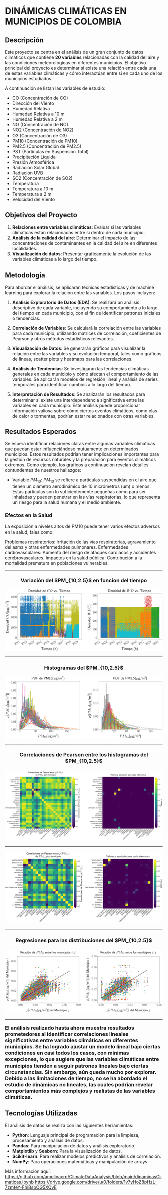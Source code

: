 # DINÁMICAS CLIMÁTICAS EN MUNICIPIOS DE COLOMBIA

## Descripción

Este proyecto se centra en el análisis de un gran conjunto de datos climáticos que contiene **20 variables** relacionadas con la calidad del aire y las condiciones meteorológicas en diferentes municipios. 
El objetivo principal del proyecto es determinar si existe una relación entre cada una de estas variables climáticas y cómo interactúan entre sí en cada uno de los municipios estudiados.

A continuación se listan las variables de estudio:

- CO (Concentración de CO)
- Dirección del Viento
- Humedad Relativa
- Humedad Relativa a 10 m
- Humedad Relativa a 2 m
- NO (Concentración de NO)
- NO2 (Concentración de NO2)
- O3 (Concentración de O3)
- PM10 (Concentración de PM10)
- PM2.5 (Concentración de PM2.5)
- PST (Partículas en Suspensión Total)
- Precipitación Líquida
- Presión Atmosférica
- Radiación Solar Global
- Radiación UVB
- SO2 (Concentración de SO2)
- Temperatura
- Temperatura a 10 m
- Temperatura a 2 m
- Velocidad del Viento

## Objetivos del Proyecto

1. **Relaciones entre variables climáticas**: Evaluar si las variables climáticas están relacionadas entre sí dentro de cada municipio.
2. **Análisis de la calidad del aire**: Determinar el impacto de las concentraciones de contaminantes en la calidad del aire en diferentes localidades.
3. **Visualización de datos**: Presentar gráficamente la evolución de las variables climáticas a lo largo del tiempo.

## Metodología

Para abordar el análisis, se aplicarán técnicas estadísticas y de machine learning para explorar la relación entre las variables. Los pasos incluyen:

1. **Análisis Exploratorio de Datos (EDA)**: Se realizará un análisis descriptivo de cada variable, incluyendo su comportamiento a lo largo del tiempo en cada municipio, con el fin de identificar patrones iniciales o tendencias.
   
2. **Correlación de Variables**: Se calculará la correlación entre las variables para cada municipio, utilizando matrices de correlación, coeficientes de Pearson y otros métodos estadísticos relevantes.

3. **Visualización de Datos**: Se generarán gráficos para visualizar la relación entre las variables y su evolución temporal, tales como gráficos de líneas, scatter plots y heatmaps para las correlaciones.

4. **Análisis de Tendencias**: Se investigarán las tendencias climáticas generales en cada municipio y cómo afectan el comportamiento de las variables. Se aplicarán modelos de regresión lineal y análisis de series temporales para identificar cambios a lo largo del tiempo.

5. **Interpretación de Resultados**: Se analizarán los resultados para determinar si existe una interdependencia significativa entre las variables en cada municipio. Este análisis puede proporcionar información valiosa sobre cómo ciertos eventos climáticos, como olas de calor o tormentas, podrían estar relacionados con otras variables.

## Resultados Esperados
Se espera identificar relaciones claras entre algunas variables climáticas que puedan estar influenciándose mutuamente en determinados municipios. Estos resultados podrían tener implicaciones importantes para la gestión de recursos naturales y la preparación para eventos climáticos extremos. Como ejemplo, los gráficos a continuación revelan detalles contundentes de nuestros hallazgos:

- Variable $PM_{10}$: $PM_{10}$ se refiere a partículas suspendidas en el aire que tienen un diámetro aerodinámico de 10 micrómetros (µm) o menos. Estas partículas son lo suficientemente pequeñas como para ser inhaladas y pueden penetrar en las vías respiratorias, lo que representa un riesgo para la salud humana y el medio ambiente.

### Efectos en la Salud

La exposición a niveles altos de PM10 puede tener varios efectos adversos en la salud, tales como:

Problemas respiratorios: Irritación de las vías respiratorias, agravamiento del asma y otras enfermedades pulmonares.
Enfermedades cardiovasculares: Aumento del riesgo de ataques cardíacos y accidentes cerebrovasculares.
Impactos en la salud pública: Contribución a la mortalidad prematura en poblaciones vulnerables.


---
<h3 align="center">
 Variación del $PM_{10,2.5}$ en funcion del tiempo
</h3>

![Gráfico de Ejemplo](plots/dispers0.png)

---
<h3 align="center">
 Histogramas del $PM_{10,2.5}$
</h3> 

![Gráfico de Ejemplo](plots/Graf8.png)

---
<h3 align="center">
Correlaciones de Pearson entre los histogramas del $PM_{10,2.5}$
<h3>

![Gráfico de Ejemplo](plots/pm10_concentracion_corr.png)

---

![Gráfico de Ejemplo](plots/pm25_concentracion_corr.png)

---
<h3 align="center">
Regresiones para las distribuciones del $PM_{10,2.5}$
<h3>

![Gráfico de Ejemplo](plots/gxGraf9.png)

---

El análisis realizado hasta ahora muestra resultados prometedores al identificar correlaciones lineales significativas entre variables climáticas en diferentes municipios. Se ha logrado ajustar un modelo lineal bajo ciertas condiciones en casi todos los casos, con mínimas excepciones, lo que sugiere que las variables climáticas entre municipios tienden a seguir patrones lineales bajo ciertas circunstancias. Sin embargo, aún queda mucho por explorar. Debido a las limitaciones de tiempo, no se ha abordado el estudio de dinámicas no lineales, las cuales podrían revelar comportamientos más complejos y realistas de las variables climáticas.
## Tecnologías Utilizadas

El análisis de datos se realiza con las siguientes herramientas:

- **Python**: Lenguaje principal de programación para la limpieza, procesamiento y análisis de datos.
- **Pandas**: Para manipulación de datos y análisis exploratorio.
- **Matplotlib** y **Seaborn**: Para la visualización de datos.
- **Scikit-learn**: Para realizar modelos predictivos y análisis de correlación.
- **NumPy**: Para operaciones matemáticas y manipulación de arrays.

Más información aquí:
https://github.com/amolinacrn/ClimateDataAnalysis/blob/main/dinamicasClimaticas.ipynb
https://drive.google.com/drive/u/0/folders/1v7yHoZ8pHzL-7zmfeY-FhiBsbOG5XQvE
